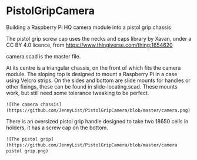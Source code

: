 # PistolGripCamera
Building a Raspberry Pi HQ camera module into a pistol grip chassis

The pistol grip screw cap uses the necks and caps library by Xavan, under a CC BY 4.0 licence, from https://www.thingiverse.com/thing:1654620

camera.scad is the master file.

At its centre is a triangular chassis, on the front of which fits the camera module. The sloping top is designed to mount a Raspberry Pi in a case using Velcro strips. On the sides and bottom are slide mounts for handles or other fixings, these can be found in slide-locating.scad. These mounts work, but still need some tolerance tweaking to be perfect.

 	![The camera chassis](https://github.com/JennyList/PistolGripCamera/blob/master/camera.png)

There is an oversized pistol grip handle designed to take two 18650 cells in holders, it has a screw cap on the bottom. 

 	![The pistol grip](https://github.com/JennyList/PistolGripCamera/blob/master/camera pistol grip.png)
